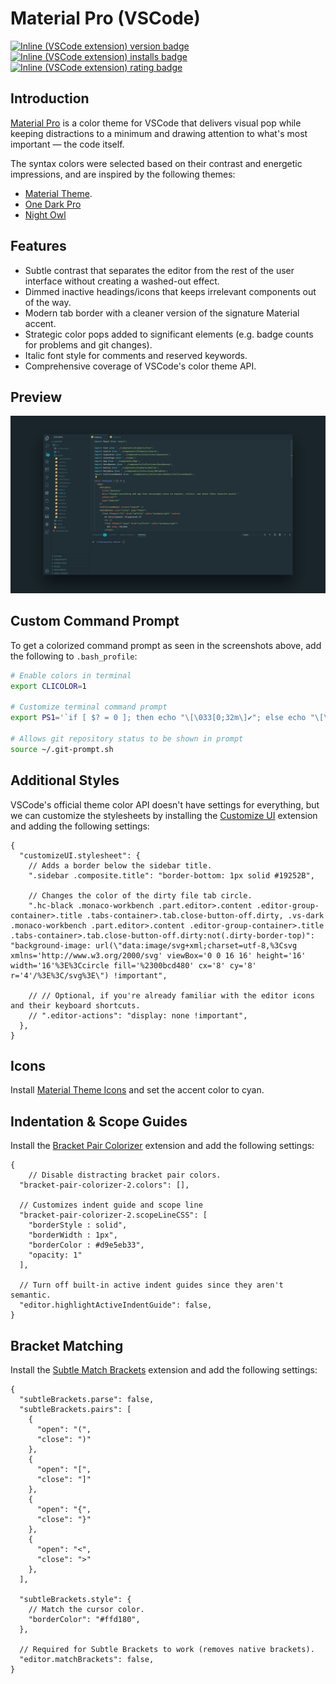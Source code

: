 # Material Pro (VSCode)

[![Inline (VSCode extension) version badge](https://vsmarketplacebadge.apphb.com/version-short/jabacchetta.material-pro.svg?color=blue&style=?style=for-the-badge&logo=visual-studio-code)](https://marketplace.visualstudio.com/items?itemName=jabacchetta.material-pro)
[![Inline (VSCode extension) installs badge](https://vsmarketplacebadge.apphb.com/installs-short/jabacchetta.material-pro.svg?color=blue)](https://marketplace.visualstudio.com/items?itemName=jabacchetta.material-pro)
[![Inline (VSCode extension) rating badge](https://vsmarketplacebadge.apphb.com/rating-short/jabacchetta.material-pro.svg?color=blue)](https://marketplace.visualstudio.com/items?itemName=jabacchetta.material-pro)

## Introduction

[Material Pro](https://marketplace.visualstudio.com/items?itemName=jabacchetta.material-pro) is a
color theme for VSCode that delivers visual pop while keeping distractions to a minimum and drawing
attention to what's most important — the code itself.

The syntax colors were selected based on their contrast and energetic impressions, and are inspired
by the following themes:

- [Material Theme](https://marketplace.visualstudio.com/items?itemName=Equinusocio.vsc-material-theme).
- [One Dark Pro](https://marketplace.visualstudio.com/items?itemName=zhuangtongfa.Material-theme)
- [Night Owl](https://marketplace.visualstudio.com/items?itemName=sdras.night-owl)

## Features

- Subtle contrast that separates the editor from the rest of the user interface without creating a
  washed-out effect.
- Dimmed inactive headings/icons that keeps irrelevant components out of the way.
- Modern tab border with a cleaner version of the signature Material accent.
- Strategic color pops added to significant elements (e.g. badge counts for problems and git changes).
- Italic font style for comments and reserved keywords.
- Comprehensive coverage of VSCode's color theme API.

## Preview

![Preview](./images/screenshot.jpg)

## Custom Command Prompt

To get a colorized command prompt as seen in the screenshots above, add the following to `.bash_profile`:

```bash
# Enable colors in terminal
export CLICOLOR=1

# Customize terminal command prompt
export PS1='`if [ $? = 0 ]; then echo "\[\033[0;32m\]✔"; else echo "\[\033[0;31m\]✘"; fi` \[\033[0;34m\] \w\[\033[35m\]$(__git_ps1 " %s") \[\033[0;36m\]>\[\033[00m\] '

# Allows git repository status to be shown in prompt
source ~/.git-prompt.sh
```

## Additional Styles

VSCode's official theme color API doesn't have settings for everything, but we can customize the
stylesheets by installing the [Customize
UI](https://marketplace.visualstudio.com/items?itemName=iocave.customize-ui) extension and adding
the following settings:

```jsonc
{
  "customizeUI.stylesheet": {
    // Adds a border below the sidebar title.
    ".sidebar .composite.title": "border-bottom: 1px solid #19252B",

    // Changes the color of the dirty file tab circle.
    ".hc-black .monaco-workbench .part.editor>.content .editor-group-container>.title .tabs-container>.tab.close-button-off.dirty, .vs-dark .monaco-workbench .part.editor>.content .editor-group-container>.title .tabs-container>.tab.close-button-off.dirty:not(.dirty-border-top)": "background-image: url(\"data:image/svg+xml;charset=utf-8,%3Csvg xmlns='http://www.w3.org/2000/svg' viewBox='0 0 16 16' height='16' width='16'%3E%3Ccircle fill='%2300bcd480' cx='8' cy='8' r='4'/%3E%3C/svg%3E\") !important",

    // // Optional, if you're already familiar with the editor icons and their keyboard shortcuts.
    // ".editor-actions": "display: none !important",
  },
}
```

## Icons

Install [Material Theme Icons](https://marketplace.visualstudio.com/items?itemName=Equinusocio.vsc-material-theme-icons) and
set the accent color to cyan.

## Indentation & Scope Guides

Install the [Bracket Pair
Colorizer](https://marketplace.visualstudio.com/items?itemName=CoenraadS.bracket-pair-colorizer-2) extension and
add the following settings:

```jsonc
{
    // Disable distracting bracket pair colors.
  "bracket-pair-colorizer-2.colors": [],

  // Customizes indent guide and scope line
  "bracket-pair-colorizer-2.scopeLineCSS": [
    "borderStyle : solid",
    "borderWidth : 1px",
    "borderColor : #d9e5eb33",
    "opacity: 1"
  ],

  // Turn off built-in active indent guides since they aren't semantic.
  "editor.highlightActiveIndentGuide": false,
}
```

## Bracket Matching

Install the [Subtle Match
Brackets](https://marketplace.visualstudio.com/items?itemName=rafamel.subtle-brackets) extension and
add the following settings:

```jsonc
{
  "subtleBrackets.parse": false,
  "subtleBrackets.pairs": [
    {
      "open": "(",
      "close": ")"
    },
    {
      "open": "[",
      "close": "]"
    },
    {
      "open": "{",
      "close": "}"
    },
    {
      "open": "<",
      "close": ">"
    },
  ],

  "subtleBrackets.style": {
    // Match the cursor color.
    "borderColor": "#ffd180",
  },

  // Required for Subtle Brackets to work (removes native brackets).
  "editor.matchBrackets": false,
}
```
